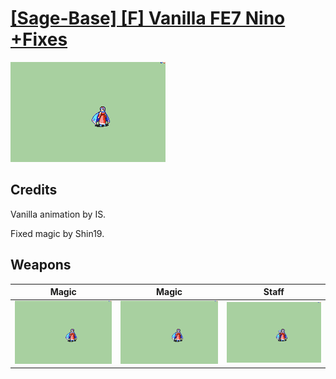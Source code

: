 # [\[Sage-Base\] \[F\] Vanilla FE7 Nino +Fixes](./)
 

<img src="./6.%20Magic/Magic_000.png" alt="[Sage-Base] [F] Vanilla FE7 Nino +Fixes standing" />

## Credits

Vanilla animation by IS.

Fixed magic by Shin19.

## Weapons
 

|Magic |Magic |Staff |
|  :---: | :---: | :---: |
| <img alt="Magic animation" src="./6.%20Magic/Magic.gif" /> | <img alt="Magic animation" src="./6.%20Magic%20(Fixed)/Magic.gif" /> | <img alt="Staff animation" src="./7.%20Staff/Staff.gif" /> |
